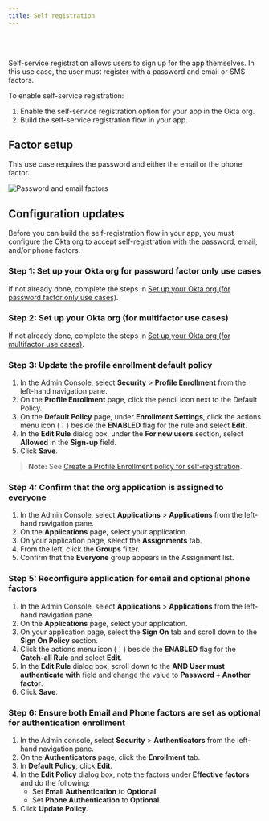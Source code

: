 ```yaml
---
title: Self registration
---
```


<div class="oie-embedded-sdk">

<ApiLifecycle access="ie" /><br>
<ApiLifecycle access="Limited GA" /><br>

<StackSelector class="cleaner-selector"/>

Self-service registration allows users to sign up for the app themselves. In this use case, the user must register with a password and email or SMS factors.

To enable self-service registration:

1. Enable the self-service registration option for your app in the Okta org.
1. Build the self-service registration flow in your app.

## Factor setup

This use case requires the password and either the email or the phone factor.

<div class="common-image-format">

![Password and email factors](/img/oie-embedded-sdk/factor-password-email-or-phone.png
 "Password and email factors")

</div>

## Configuration updates

Before you can build the self-registration flow in your app, you must configure the Okta org to accept self-registration with the password, email, and/or phone factors.

### Step 1: Set up your Okta org for password factor only use cases

If not already done, complete the steps in [Set up your Okta org (for password factor only use cases)](/docs/guides/oie-embedded-common-org-setup/aspnet/main/#set-up-your-okta-org-for-password-factor-only-use-cases).

### Step 2: Set up your Okta org (for multifactor use cases)

If not already done, complete the steps in [Set up your Okta org (for multifactor use cases)](/docs/guides/oie-embedded-common-org-setup/aspnet/main/#set-up-your-okta-org-for-multifactor-use-cases).

### Step 3: Update the profile enrollment default policy

1. In the Admin Console, select **Security** > **Profile Enrollment** from the left-hand navigation pane.
1. On the **Profile Enrollment** page, click the pencil icon next to the Default Policy.
1. On the **Default Policy** page, under **Enrollment Settings**, click the actions menu icon (⋮) beside the **ENABLED** flag for the rule and select **Edit**.
1. In the **Edit Rule** dialog box, under the **For new users** section, select **Allowed** in the **Sign-up** field.
1. Click **Save**.

> **Note:** See [Create a Profile Enrollment policy for self-registration](https://help.okta.com/en/oie/okta_help_CSH.htm#ext-create-profile-enrollment).

### Step 4: Confirm that the org application is assigned to everyone

1. In the Admin Console, select **Applications** > **Applications** from the left-hand navigation pane.
1. On the **Applications** page, select your application.
1. On your application page, select the **Assignments** tab.
1. From the left, click the **Groups** filter.
1. Confirm that the **Everyone** group appears in the Assignment list.

### Step 5: Reconfigure application for email and optional phone factors

1. In the Admin Console, select **Applications** > **Applications** from the left-hand navigation pane.
1. On the **Applications** page, select your application.
1. On your application page, select the **Sign On** tab and scroll down to the **Sign On Policy** section.
1. Click the actions menu icon (⋮) beside the **ENABLED** flag for the **Catch-all Rule** and select **Edit**.
1. In the **Edit Rule** dialog box, scroll down to the **AND User must authenticate with** field and change the value to **Password + Another factor**.
1. Click **Save**.

### Step 6: Ensure both Email and Phone factors are set as optional for authentication enrollment

1. In the Admin console, select **Security** > **Authenticators** from the left-hand navigation pane.
1. On the **Authenticators** page, click the **Enrollment** tab.
1. In **Default Policy**, click **Edit**.
1. In the **Edit Policy** dialog box, note the factors under **Effective factors** and do the following:
   * Set **Email Authentication** to **Optional**.
   * Set **Phone Authentication** to **Optional**.
1. Click **Update Policy**.

<StackSelector snippet="summaryofsteps" noSelector />

<StackSelector snippet="integrationsteps" noSelector />

</div>

